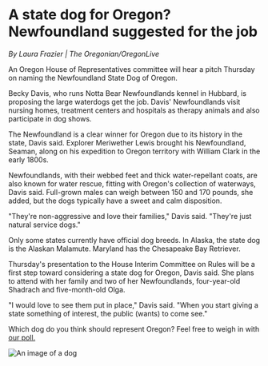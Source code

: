 # A state dog for Oregon? Newfoundland suggested for the job

_By  Laura Frazier | The Oregonian/OregonLive_  
  
An Oregon House of Representatives committee will hear a pitch Thursday on naming the Newfoundland State Dog of Oregon. 

Becky Davis, who runs Notta Bear Newfoundlands kennel in Hubbard, is proposing the large waterdogs get the job. Davis' Newfoundlands visit nursing homes, treatment centers and hospitals as therapy animals and also participate in dog shows. 

The Newfoundland is a clear winner for Oregon due to its history in the state, Davis said. Explorer Meriwether Lewis brought his Newfoundland, Seaman, along on his expedition to Oregon territory with William Clark in the early 1800s.

Newfoundlands, with their webbed feet and thick water-repellant coats, are also known for water rescue, fitting with Oregon's collection of waterways, Davis said. Full-grown males can weigh between 150 and 170 pounds, she added, but the dogs typically have a sweet and calm disposition. 

"They're non-aggressive and love their families," Davis said. "They're just natural service dogs." 

Only some states currently have official dog breeds. In Alaska, the state dog is the Alaskan Malamute. Maryland has the Chesapeake Bay Retriever. 

Thursday's presentation to the House Interim Committee on Rules will be a first step toward considering a state dog for Oregon, Davis said. She plans to attend with her family and two of her Newfoundlands, four-year-old Shadrach and five-month-old Olga. 

"I would love to see them put in place," Davis said. "When you start giving a state something of interest, the public (wants) to come see."

Which dog do you think should represent Oregon? Feel free to weigh in with [our poll.](http://www.oregonlive.com/living/index.ssf/2016/01/a_state_dog_for_oregon_newfoun.html)

![An image of a dog](https://en.wikipedia.org/wiki/Dog#/media/File:Poligraf_Poligrafovich.JPG)